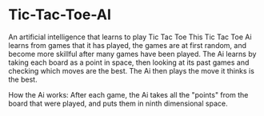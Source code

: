 # Tic-Tac-Toe-AI
An artificial intelligence that learns to play Tic Tac Toe
This Tic Tac Toe Ai learns from games that it has played, the games are at first random, and become more skillful after many games have been played. The Ai learns by taking each board as a point in space, then looking at its past games and checking which moves are the best. The Ai then plays the move it thinks is the best. 


How the Ai works:
	After each game, the Ai takes all the "points" from the board that were played, and puts them in ninth dimensional space. 
